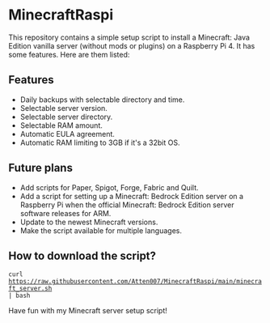 # MinecraftRaspi
This repository contains a simple setup script to install a Minecraft: Java Edition vanilla server (without mods or plugins) on a Raspberry Pi 4. It has some features. Here are them listed:

## Features
* Daily backups with selectable directory and time.
* Selectable server version.
* Selectable server directory.
* Selectable RAM amount.
* Automatic EULA agreement.
* Automatic RAM limiting to 3GB if it's a 32bit OS.

## Future plans
* Add scripts for Paper, Spigot, Forge, Fabric and Quilt.
* Add a script for setting up a Minecraft: Bedrock Edition server on a Raspberry Pi when the official Minecraft: Bedrock Edition server software releases for ARM.
* Update to the newest Minecraft versions.
* Make the script available for multiple languages.

## How to download the script?
<code>curl https://raw.githubusercontent.com/Atten007/MinecraftRaspi/main/minecraft_server.sh | bash</code>

Have fun with my Minecraft server setup script!
